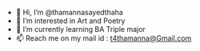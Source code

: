 - 👋 Hi, I’m @thamannasayedthaha
- 👀 I’m interested in Art and Poetry
- 🌱 I’m currently learning BA Triple major
- 📫 Reach me on my mail id : t4thamanna@Gmail.com

<!---
thamannasayedthaha/thamannasayedthaha is a ✨ special ✨ repository because its `README.md` (this file) appears on your GitHub profile.
You can click the Preview link to take a look at your changes.
--->
